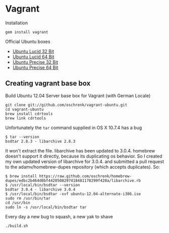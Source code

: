# Vagrant #

Installation

	gem install vagrant

Official Ubuntu boxes

- [Ubuntu Lucid 32 Bit](http://files.vagrantup.com/lucid32.box)
- [Ubuntu Lucid 64 Bit](http://files.vagrantup.com/lucid64.box)
- [Ubuntu Precise 32 Bit](http://files.vagrantup.com/precise32.box)
- [Ubuntu Precise 64 Bit](http://files.vagrantup.com/precise64.box)

## Creating vagrant base box ##

Build Ubuntu 12.04 Server base box for Vagrant (with German Locale)

	git clone git://github.com/oschrenk/vagrant-ubuntu.git
	cd vagrant-ubuntu
	brew install cdrtools
	brew link cdrtools

Unfortunately the `tar` command supplied in OS X 10.7.4 has a bug
	
	$ tar --version
	bsdtar 2.8.3 - libarchive 2.8.3

It won't extract the file. libarchive has been updated to 3.0.4. homebrew doesn't support it directly, because its duplicating os behavior. So I created my own updated version of libarchive for 3.0.4. and submitted a pull request to the adamv/homebrew-dupes repository (which accepts duplicates). So:

	$ brew install https://raw.github.com/oschrenk/homebrew-dupes/edbc2b464d0bf4420508297418481178299f420a/libarchive.rb
	$ /usr/local/bin/bsdtar --version
	bsdtar 3.0.4 - libarchive 3.0.4
	$ /usr/local/bin/bsdtar -xvf ubuntu-12.04-alternate-i386.iso 
	sudo rm /usr/bin/tar
	cd /usr/bin
	sudo ln -s /usr/local/bin/bsdtar tar

Every day a new bug to squash, a new yak to shave

	./build.sh